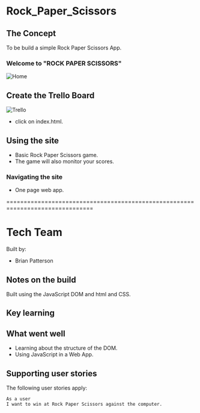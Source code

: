 # Rock_Paper_Scissors


## The Concept

To be build a simple Rock Paper Scissors App.



### Welcome to "ROCK PAPER SCISSORS"
![Home](https://i.imgur.com/onCEm6b.png)

## Create the Trello Board
![Trello](https://i.imgur.com/7HqWhP5.png)
* click on index.html.


## Using the site
* Basic Rock Paper Scissors game.
* The game will also monitor your scores.

### Navigating the site
* One page web app.




===============================================================================

# Tech Team

Built by:

 - Brian Patterson


## Notes on the build
Built using the JavaScript DOM and html and CSS.  

## Key learning


## What went well

* Learning about the structure of the DOM.
* Using JavaScript in a Web App.

## Supporting user stories

The following user stories apply:
```
As a user
I want to win at Rock Paper Scissors against the computer.
```

